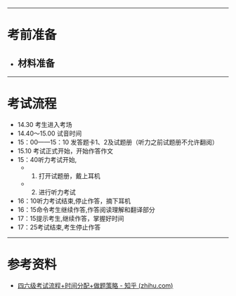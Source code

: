 ----
# 考前准备
- 材料准备
	- 

-----
# 考试流程
- 14.30 考生进入考场
- 14.40～15.00 试音时间
- 15：00——15：10 发答题卡1、2及试题册（听力之前试题册不允许翻阅）
- 15.10 考试正式开始，开始作答作文
- 15：40听力考试开始,
	- 1. 打开试题册，戴上耳机
	- 2. 进行听力考试
- 16：10听力考试结束,停止作答，摘下耳机
- 16：15命令考生继续作答,作答阅读理解和翻译部分
- 17：15提示考生,继续作答，掌握好时间
- 17：25考试结束,考生停止作答


----
# 参考资料
- [四六级考试流程+时间分配+做题策略 - 知乎 (zhihu.com)](https://zhuanlan.zhihu.com/p/55092883)